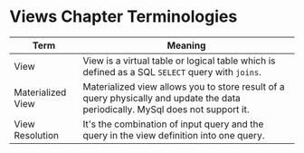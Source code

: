 # Views Chapter Terminologies

Term | Meaning
---|---|
View | View is a virtual table or logical table which is defined as a SQL `SELECT` query with `joins`.
Materialized View | Materialized view allows you to store result of a query physically and update the data periodically. MySql does not support it.
View Resolution | It's the combination of input query and the query in the view definition into one query.
